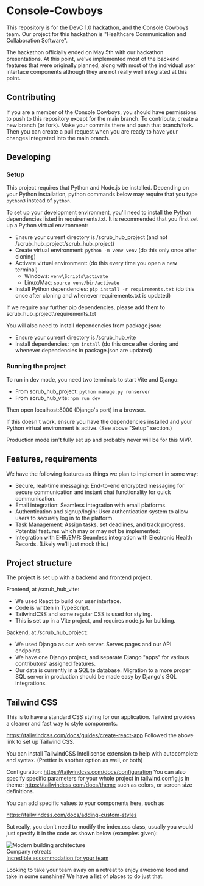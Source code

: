 # Console-Cowboys

This repository is for the DevC 1.0 hackathon, and the Console Cowboys team. Our project for this hackathon is "Healthcare Communication and Collaboration Software".

The hackathon officially ended on May 5th with our hackathon presentations. At this point, we've implemented most of the backend features that were originally planned, along with most of the individual user interface components although they are not really well integrated at this point.

## Contributing

If you are a member of the Console Cowboys, you should have permissions to push to this repository except for the main branch.
To contribute, create a new branch (or fork). Make your commits there and push that branch/fork. Then you can create a pull request when you are ready to have your changes integrated into the main branch.

## Developing

### Setup

This project requires that Python and Node.js be installed. Depending on your Python installation, python commands below may require that you type `python3` instead of `python`.

To set up your development environment, you'll need to install the Python dependencies listed in requirements.txt. It is recommended that you first set up a Python virtual environment:
* Ensure your current directory is /scrub_hub_project (and not /scrub_hub_project/scrub_hub_project)
* Create virtual environment: `python -m venv venv` (do this only once after cloning)
* Activate virtual environment: (do this every time you open a new terminal)
	* Windows: `venv\Scripts\activate`
	* Linux/Mac: `source venv/bin/activate`
* Install Python dependencies:  `pip install -r requirements.txt` (do this once after cloning and whenever requirements.txt is updated)

If we require any further pip dependencies, please add them to scrub_hub_project\requirements.txt

You will also need to install dependencies from package.json:
* Ensure your current directory is /scrub_hub_vite
* Install dependencies: `npm install` (do this once after cloning and whenever dependencies in package.json are updated)

### Running the project

To run in dev mode, you need two terminals to start Vite and Django:
* From scrub_hub_project: `python manage.py runserver`
* From scrub_hub_vite: `npm run dev`

Then open localhost:8000 (Django's port) in a browser.

If this doesn't work, ensure you have the dependencies installed and your Python virtual environment is active. (See above "Setup" section.)

Production mode isn't fully set up and probably never will be for this MVP.

## Features, requirements

We have the following features as things we plan to implement in some way:
* Secure, real-time messaging: End-to-end encrypted messaging for secure communication and instant chat functionality for quick communication.
* Email integration: Seamless integration with email platforms.
* Authentication and signup/login: User authentication system to allow users to securely log in to the platform.
* Task Management: Assign tasks, set deadlines, and track progress.
Potential features which may or may not be implemented:
* Integration with EHR/EMR: Seamless integration with Electronic Health Records. (Likely we'll just mock this.)

## Project structure

The project is set up with a backend and frontend project.

Frontend, at /scrub_hub_vite:
* We used React to build our user interface.
* Code is written in TypeScript.
* TailwindCSS and some regular CSS is used for styling.
* This is set up in a Vite project, and requires node.js for building.

Backend, at /scrub_hub_project:
* We used Django as our web server. Serves pages and our API endpoints.
* We have one Django project, and separate Django "apps" for various contributors' assigned features.
* Our data is currently in a SQLite database. Migration to a more proper SQL server in production should be made easy by Django's SQL integrations.

## Tailwind CSS
This is to have a standard CSS styling for our application. Tailwind provides a cleaner and fast way to style components.

https://tailwindcss.com/docs/guides/create-react-app
Followed the above link to set up Tailwind CSS.

You can install TailwindCSS Intellisense extension to help with autocomplete and syntax. (Prettier is another option as well, or both)

Configuration: https://tailwindcss.com/docs/configuration
You can also specify specific parameters for your whole project in tailwind.config.js in theme: https://tailwindcss.com/docs/theme
such as colors, or screen size definitions.

You can add specific values to your components here, such as <div class="top-[117px]">
https://tailwindcss.com/docs/adding-custom-styles

But really, you don't need to modify the index.css class, usually you would just
specify it in the code as shown below (examples given):
<div class="max-w-md mx-auto bg-white rounded-xl shadow-md overflow-hidden md:max-w-2xl">
  <div class="md:flex">
    <div class="md:shrink-0">
      <img class="h-48 w-full object-cover md:h-full md:w-48" src="/img/building.jpg" alt="Modern building architecture">
    </div>
    <div class="p-8">
      <div class="uppercase tracking-wide text-sm text-indigo-500 font-semibold">Company retreats</div>
      <a href="#" class="block mt-1 text-lg leading-tight font-medium text-black hover:underline">Incredible accommodation for your team</a>
      <p class="mt-2 text-slate-500">Looking to take your team away on a retreat to enjoy awesome food and take in some sunshine? We have a list of places to do just that.</p>
    </div>
  </div>
</div>
